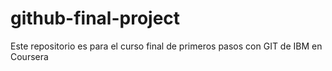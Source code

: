 # github-final-project
Este repositorio es para el curso final de primeros pasos con GIT de IBM en Coursera

